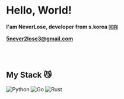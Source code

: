 <h1>Hello, World!</h1>

**I'am NeverLose, developer from s.korea 🇰🇷**

**5never2lose3@gmail.com**


<br />

<br />
<h2> My Stack 😼</h2>

![Python](https://img.shields.io/badge/Python-3776AB?style=flat-square&logo=Python&logoColor=white)
![Go](https://img.shields.io/badge/Go-00ADD8?style=flat-square&logo=Go&logoColor=white)
![Rust](https://img.shields.io/badge/Rust-000000?style=flat-square&logo=Rust&logoColor=white)





<br />
<br />
<br />

